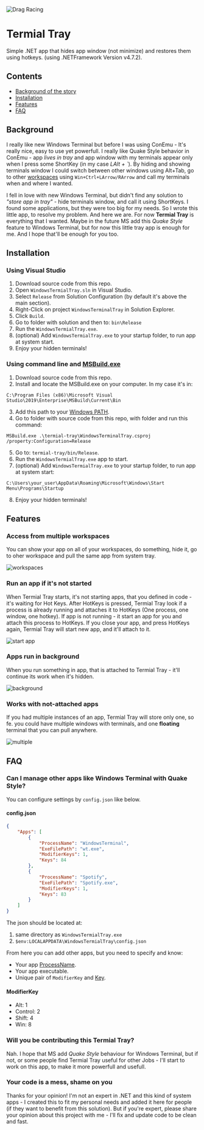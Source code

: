![Drag Racing](terminal-tray.ico)
# Termial Tray
Simple .NET app that hides app window (not minimize) and restores them using hotkeys. (using .NETFramework Version v4.7.2).

## Contents
- [Background of the story](#backgound)
- [Installation](#installation)
- [Features](#features)
- [FAQ](#faq)

## Background
I really like new Windows Terminal but before I was using ConEmu - It's really nice, easy to use yet powerfull. I really like Quake Style behavior in ConEmu - app *lives in tray* and app window with my terminals appear only when I press some ShortKey (in my case *LAlt + \`*). By hiding and showing terminals window I could switch between other windows using Alt+Tab, go to other [workspaces](https://docs.microsoft.com/en-us/windows-hardware/drivers/debugger/using-workspaces) using `Win+Ctrl+LArrow/RArrow` and call my terminals when and where I wanted. 

I fell in love with new Windows Terminal, but didn't find any solution to *"store app in tray"* - hide terminals window, and call it using ShortKeys. I found some applications, but they were too big for my needs. So I wrote this little app, to resolve my problem. And here we are. For now **Termial Tray** is everything that I wanted. Maybe in the future MS add this *Quake Style* feature to Windows Terminal, but for now this little tray app is enough for me. And I hope that'll be enough for you too.


## Installation

### Using Visual Studio

1. Download source code from this repo.
2. Open `WindowsTermialTray.sln` in Visual Studio.
3. Select `Release` from Solution Configuration (by default it's above the main section).
4. Right-Click on project `WindowsTerminalTray` in Solution Explorer.
5. Click `Build`.
6. Go to folder with solution and then to: `bin\Release`
7. Run the `WindowsTermialTray.exe`.
8. (optional) Add `WindowsTermialTray.exe` to your startup folder, to run app at system start.
9. Enjoy your hidden terminals!

### Using command line and [MSBuild.exe](https://docs.microsoft.com/en-us/visualstudio/msbuild/msbuild?view=vs-2019)

1. Download source code from this repo.
2. Install and locate the MSBuild.exe on your computer. In my case it's in:
```
C:\Program Files (x86)\Microsoft Visual Studio\2019\Enterprise\MSBuild\Current\Bin
```
3. Add this path to your [Windows PATH](https://stackoverflow.com/a/41895179/10451282).
4. Go to folder with source code from this repo, with folder and run this command:
```
MSBuild.exe .\termial-tray\WindowsTerminalTray.csproj /property:Configuration=Release
```
5. Go to: `termial-tray/bin/Release`.
6. Run the `WindowsTermialTray.exe` app to start.
7. (optional) Add `WindowsTermialTray.exe` to your startup folder, to run app at system start:
```
C:\Users\your_user\AppData\Roaming\Microsoft\Windows\Start Menu\Programs\Startup
```
8. Enjoy your hidden terminals!

## Features

### **Access from multiple workspaces**
You can show your app on all of your workspaces, do something, hide it, go to oher workspace and pull the same app from system tray.

![workspaces](https://media.giphy.com/media/I9W8qqvDnjX8uayrWD/giphy.gif)

### **Run an app if it's not started**
When Termial Tray starts, it's not starting apps, that you defined in code - it's waiting for Hot Keys. After HotKeys is pressed, Termial Tray look if a process is already running and attaches it to HotKeys (One process, one window, one hotkey). If app is not running - it start an app for you and attach this process to HotKeys. If you close your app, and press HotKeys again, Termial Tray will start new app, and it'll attach to it.

![start app](https://media.giphy.com/media/mBOhbiuIyQZAnoh4tM/giphy.gif)

### **Apps run in background**
When you run something in app, that is attached to Termial Tray - it'll continue its work when it's hidden.

![background](https://media.giphy.com/media/t7UGFo9wxjAK0Rw1uq/giphy.gif)

### **Works with not-attached apps**
If you had multiple instances of an app, Termial Tray will store only one, so fe. you could have multiple windows with terminals, and one **floating** terminal that you can pull anywhere.

![multiple](https://media.giphy.com/media/GBQeQGHbiHZLsPEXyp/giphy.gif)

## FAQ

### **Can I manage other apps like Windows Terminal with Quake Style?**
You can configure settings by `config.json` like below.

#### config.json
```json
{
    "Apps": [
        {
            "ProcessName": "WindowsTerminal",
            "ExeFilePath": "wt.exe",
            "ModifierKeys": 1,
            "Keys": 84
        },
        {
            "ProcessName": "Spotify",
            "ExeFilePath": "Spotify.exe",
            "ModifierKeys": 1,
            "Keys": 83
        }
    ]
}
```
The json should be located at:
1. same directory as `WindowsTermialTray.exe`
1. `$env:LOCALAPPDATA\WindowsTermialTray\config.json`

From here you can add other apps, but you need to specify and know:

* Your app [ProcessName](https://docs.microsoft.com/en-us/powershell/module/microsoft.powershell.management/get-process?view=powershell-7).
* Your app executable.
* Unique pair of `ModifierKey` and [Key](https://docs.microsoft.com/ja-jp/dotnet/api/system.windows.forms.keys).
#### ModifierKey
- Alt: 1
- Control: 2
- Shift: 4
- Win: 8

### **Will you be contributing this Termial Tray?**
Nah. I hope that MS add *Quake Style* behaviour for Windows Terminal, but if not, or some people find Termial Tray useful for other Jobs - I'll start to work on this app, to make it more powerfull and usefull.

### **Your code is a mess, shame on you**
Thanks for your opinion! I'm not an expert in .NET and this kind of system apps - I created this to fit my personal needs and added it here for people (if they want to benefit from this solution). But if you're expert, please share your opinion about this project with me - I'll fix and update code to be clean and fast.
